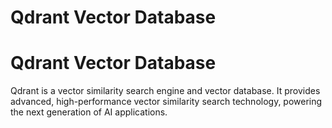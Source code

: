 # Qdrant Vector Database
# Qdrant Vector Database
Qdrant is a vector similarity search engine and vector database. It provides advanced, high-performance vector similarity search technology, powering the next generation of AI applications.
